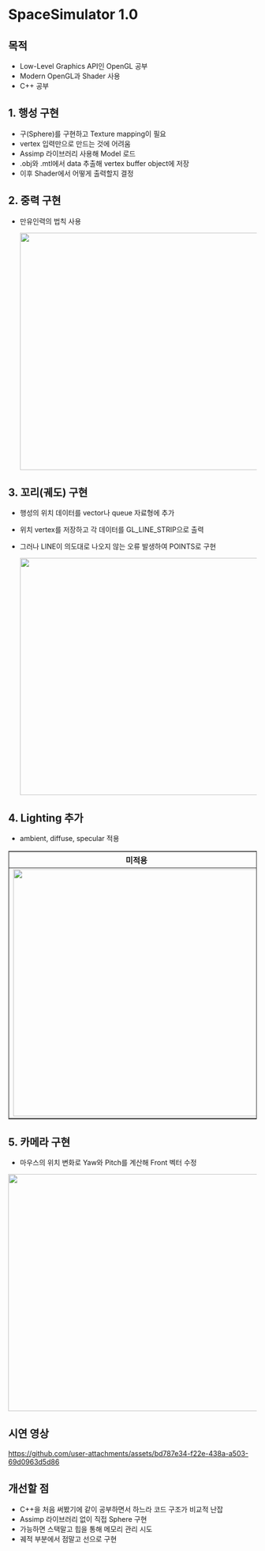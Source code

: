 # SpaceSimulator 1.0

## 목적
- Low-Level Graphics API인 OpenGL 공부
- Modern OpenGL과 Shader 사용
- C++ 공부

## 1. 행성 구현
- 구(Sphere)를 구현하고 Texture mapping이 필요
- vertex 입력만으로 만드는 것에 어려움
- Assimp 라이브러리 사용해 Model 로드
- .obj와 .mtl에서 data 추출해 vertex buffer object에 저장
- 이후 Shader에서 어떻게 출력할지 결정

## 2. 중력 구현
- 만유인력의 법칙 사용

  <img src="https://github.com/user-attachments/assets/7451cfac-f11e-4c16-bda8-6da626da26ac" height="480px" width="720px">

## 3. 꼬리(궤도) 구현
- 행성의 위치 데이터를 vector나 queue 자료형에 추가
- 위치 vertex를 저장하고 각 데이터를 GL_LINE_STRIP으로 출력
- 그러나 LINE이 의도대로 나오지 않는 오류 발생하여 POINTS로 구현

  <img src="https://github.com/user-attachments/assets/67764a50-95f1-4b57-ad27-81be40256290" height="480px" width="720px">

## 4. Lighting 추가
- ambient, diffuse, specular 적용

<table border="1" width="100%">
  <tr>
    <th width="50%">미적용</th>
    <th width="50%">적용</th>
  </tr>
  <tr>
    <td align="center" valign="middle"><img src="https://github.com/user-attachments/assets/f86a9b18-9d48-4d10-91ad-982940fee3e0" width="500"></td>
    <td align="center" valign="middle"><img src="https://github.com/user-attachments/assets/45dfa126-d8ba-493f-9c58-b74d43c633fb" width="500"></td>
  </tr>
</table>

## 5. 카메라 구현
- 마우스의 위치 변화로 Yaw와 Pitch를 계산해 Front 벡터 수정

<img src="https://github.com/user-attachments/assets/24f60a50-9771-43a8-9a07-54e0c831383d" height="480px" width="720px">

## 시연 영상

https://github.com/user-attachments/assets/bd787e34-f22e-438a-a503-69d0963d5d86


## 개선할 점
- C++을 처음 써봤기에 같이 공부하면서 하느라 코드 구조가 비교적 난잡
- Assimp 라이브러리 없이 직접 Sphere 구현
- 가능하면 스택말고 힙을 통해 메모리 관리 시도
- 궤적 부분에서 점말고 선으로 구현

